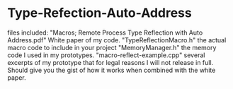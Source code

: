 # Type-Refection-Auto-Address

files included:
"Macros; Remote Process Type Reflection with Auto Address.pdf" White paper of my code.
"TypeReflectionMacro.h" the actual macro code to include in your project
"MemoryManager.h" the memory code I used in my prototypes.
"macro-reflect-example.cpp" several excerpts of my prototype that for legal reasons I will not release in full. Should give you the gist of how it works when combined with the white paper.
